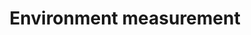 ---
id: environment-plugin
title: Environment measurement
sidebar_label: Environment measurement
---
